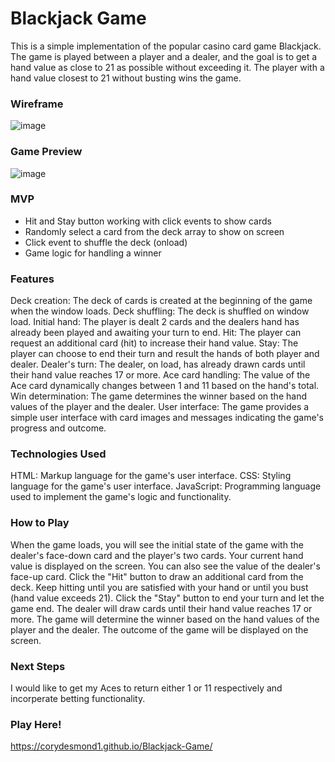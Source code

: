 # Blackjack Game
This is a simple implementation of the popular casino card game Blackjack. The game is played between a player and a dealer, and the goal is to get a hand value as close to 21 as possible without exceeding it. The player with a hand value closest to 21 without busting wins the game.

### Wireframe
![image](https://github.com/corydesmond1/Blackjack-Game/assets/134815231/daaca241-0102-4467-9c91-ecdb2696be41)

### Game Preview 

![image](https://github.com/corydesmond1/Blackjack-Game/assets/134815231/bb7ce1e8-98d1-459f-bf4d-f0931d37b570)
### MVP
- Hit and Stay button working with click events to show cards
- Randomly select a card from the deck array to show on screen
- Click event to shuffle the deck (onload)
- Game logic for handling a winner

### Features
Deck creation: The deck of cards is created at the beginning of the game when the window loads.
Deck shuffling: The deck is shuffled on window load.
Initial hand: The player is dealt 2 cards and the dealers hand has already been played and awaiting your turn to end.
Hit: The player can request an additional card (hit) to increase their hand value.
Stay: The player can choose to end their turn and result the hands of both player and dealer.
Dealer's turn: The dealer, on load, has already drawn cards until their hand value reaches 17 or more.
Ace card handling: The value of the Ace card dynamically changes between 1 and 11 based on the hand's total.
Win determination: The game determines the winner based on the hand values of the player and the dealer.
User interface: The game provides a simple user interface with card images and messages indicating the game's progress and outcome.
### Technologies Used
HTML: Markup language for the game's user interface.
CSS: Styling language for the game's user interface.
JavaScript: Programming language used to implement the game's logic and functionality.

### How to Play
When the game loads, you will see the initial state of the game with the dealer's face-down card and the player's two cards.
Your current hand value is displayed on the screen. You can also see the value of the dealer's face-up card.
Click the "Hit" button to draw an additional card from the deck.
Keep hitting until you are satisfied with your hand or until you bust (hand value exceeds 21).
Click the "Stay" button to end your turn and let the game end.
The dealer will draw cards until their hand value reaches 17 or more.
The game will determine the winner based on the hand values of the player and the dealer.
The outcome of the game will be displayed on the screen.

### Next Steps 

I would like to get my Aces to return either 1 or 11 respectively and incorperate betting functionality.

### Play Here!
https://corydesmond1.github.io/Blackjack-Game/
